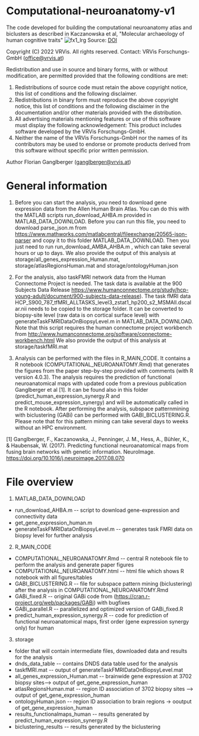 # Computational-neuroanatomy-v1
The code developed for building the computational neuroanatomy atlas and biclusters as described in Kaczanowska et al, "Molecular archaeology of human cognitive traits"
![fx1_lrg](https://github.com/HaubensakLab/Computational-neuroanatomy-v1/assets/168899381/5d0cef49-e35d-44c8-ab0d-013296eede29)
Source: [DOI](https://doi.org/10.1016/j.celrep.2022.111287)


Copyright (C) 2022 VRVis.
All rights reserved.
Contact: VRVis Forschungs-GmbH (office@vrvis.at)

Redistribution and use in source and binary forms, with or without
modification, are permitted provided that the following conditions are met:
1. Redistributions of source code must retain the above copyright
   notice, this list of conditions and the following disclaimer.
2. Redistributions in binary form must reproduce the above copyright
   notice, this list of conditions and the following disclaimer in the
   documentation and/or other materials provided with the distribution.
3. All advertising materials mentioning features or use of this software
   must display the following acknowledgement:
   This product includes software developed by the VRVis Forschungs-GmbH.
4. Neither the name of the VRVis Forschungs-GmbH nor the
   names of its contributors may be used to endorse or promote products
   derived from this software without specific prior written permission.

Author Florian Ganglberger (ganglberger@vrvis.at)

# General information
1) Before you can start the analysis, you need to download gene expression data from
the Allen Human Brain Atlas. You can do this with the MATLAB
scripts run_download_AHBA.m provided in MATLAB_DATA_DOWNLOAD. Before you can run this file,
you need to download  parse_json.m from https://www.mathworks.com/matlabcentral/fileexchange/20565-json-parser 
and copy it to this folder MATLAB_DATA_DOWNLOAD. Then you just need to run run_download_AMBA_AHBA.m , which can
take several hours or up to days.
We also provide the output of this analysis at storage/all_genes_expression_Human.mat, storage/atlasRegionsHuman.mat and storage/ontologyHuman.json

2) For the analysis, also taskFMRI network data from the Human Connectome Project is needed. The task data is available
at the 900 Subjects Data Release  https://www.humanconnectome.org/study/hcp-young-adult/document/900-subjects-data-release).
The task fMRI data HCP_S900_787_tfMRI_ALLTASKS_level3_zstat1_hp200_s2_MSMAll.dscalar.nii needs to be copied to the storage folder.
It can be converted to biopsy-site level (raw data is on cortical surface level) with generateTaskFMRIDataOnBiopsyLevel.m 
in MATLAB_DATA_DOWNLOAD. Note that this script  requires the human connectome project workbench 
from http://www.humanconnectome.org/software/connectome-workbench.html
We also provide the output of this analysis at storage/taskfMRI.mat

3) Analysis can be performed with the files in R_MAIN_CODE. It contains a R notebook (COMPUTATIONAL_NEUROANATOMY.Rmd) that
generates the figures from the paper step-by-step provided with comments (with R version 4.0.3). The analysis requires the prediction of functional
neuroanatomical maps with updated code from a previous publication Ganglberger et al [1]. It can be found also in this folder
(predict_human_expression_synergy.R and predict_mouse_expression_synergy) and will be automatically called in the R notebook.
After performing the analysis, subspace patternmining with biclustering (GABi) can be performed with GABI_BICLUSTERING.R. 
Please note that for this pattern mining can take several days to weeks without an HPC environment.

[1] Ganglberger, F., Kaczanowska, J., Penninger, J. M., Hess, A., Bühler, K., & Haubensak, W. (2017). 
Predicting functional neuroanatomical maps from fusing brain networks with genetic information. 
NeuroImage. https://doi.org/10.1016/j.neuroimage.2017.08.070


# File overview

1. MATLAB_DATA_DOWNLOAD
- run_download_AHBA.m 
-- script to download gene-expression and connectivity data
- get_gene_expression_human.m
- generateTaskFMRIDataOnBiopsyLevel.m
-- generates task FMRI data on biopsy level for further analysis
	
2. R_MAIN_CODE	
- COMPUTATIONAL_NEUROANATOMY.Rmd
-- central R notebook file to perform the analysis and generate paper figures
- COMPUTATIONAL_NEUROANATOMY.html
-- html file which shows R notebook with all figures/tables
- GABI_BICLUSTERING.R
-- file for subspace pattern mining (biclustering) after the analysis in COMPUTATIONAL_NEUROANATOMY.Rmd
- GABi_fixed.R
-- original GABi code from (https://cran.r-project.org/web/packages/GABi) with bugfixes
- GABi_parallel.R
-- parallelized and optimized version of GABi_fixed.R
- predict_human_expression_synergy.R
-- code for prediction of functional neuroanatomical maps, first order (gene expression synergy only) for human
	
3. storage
- folder that will contain intermediate files, downloaded data and results for the analysis
- dnds_data_table
-- contains DNDS data table used for the analysis
- taskfMRI.mat
-- output of generateTaskFMRIDataOnBiopsyLevel.mat
- all_genes_expression_Human.mat
-- brainwide gene expression at 3702 biopsy sites--> output of get_gene_expression_human
- atlasRegionsHuman.mat
-- region ID association of 3702 biopsy sites --> output of get_gene_expression_human
- ontologyHuman.json
-- region ID association to brain regions -> ooutput of get_gene_expression_human
- results_functionalmaps_human
-- results generated by predict_human_expression_synergy.R
- biclustering_results
-- results generated by the biclustering
